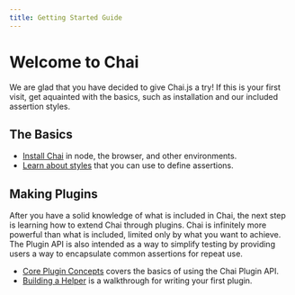 ```yaml
---
title: Getting Started Guide
---
```


# Welcome to Chai

We are glad that you have decided to give Chai.js a try! If this is your first
visit, get aquainted with the basics, such as installation and our included
assertion styles.

## The Basics

- [Install Chai](/guide/installation/) in node, the browser, and other environments.
- [Learn about styles](/guide/styles/) that you can use to define assertions.

## Making Plugins

After you have a solid knowledge of what is included in Chai, the next step is
learning how to extend Chai through plugins. Chai is infinitely more powerful
than what is included, limited only by what you want to achieve. The Plugin API
is also intended as a way to simplify testing by providing users a way to
encapsulate common assertions for repeat use.

- [Core Plugin Concepts](/guide/plugins/) covers the basics of using the Chai Plugin API.
- [Building a Helper](/guide/helpers/) is a walkthrough for writing your first plugin.

